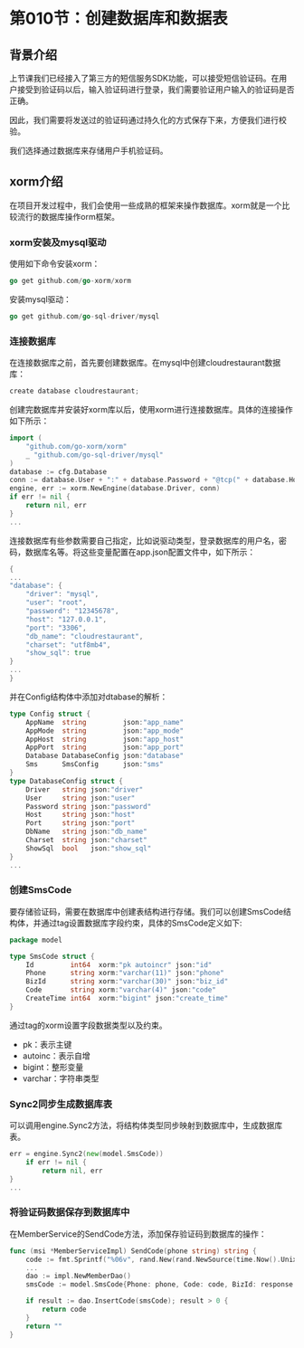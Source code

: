 # 第010节：创建数据库和数据表



## 背景介绍

上节课我们已经接入了第三方的短信服务SDK功能，可以接受短信验证码。在用户接受到验证码以后，输入验证码进行登录，我们需要验证用户输入的验证码是否正确。

因此，我们需要将发送过的验证码通过持久化的方式保存下来，方便我们进行校验。

我们选择通过数据库来存储用户手机验证码。

## xorm介绍

在项目开发过程中，我们会使用一些成熟的框架来操作数据库。xorm就是一个比较流行的数据库操作orm框架。

### xorm安装及mysql驱动

使用如下命令安装xorm：

```go
go get github.com/go-xorm/xorm
```

安装mysql驱动：

```go
go get github.com/go-sql-driver/mysql
```

### 连接数据库

在连接数据库之前，首先要创建数据库。在mysql中创建cloudrestaurant数据库：

```go
create database cloudrestaurant;
```

创建完数据库并安装好xorm库以后，使用xorm进行连接数据库。具体的连接操作如下所示：

```go
import (
    "github.com/go-xorm/xorm"
    _ "github.com/go-sql-driver/mysql"
)
database := cfg.Database
conn := database.User + ":" + database.Password + "@tcp(" + database.Host + ":" + database.Port + ")/" + database.DbName + "?charset=" + database.Charset
engine, err := xorm.NewEngine(database.Driver, conn)
if err != nil {
    return nil, err
}
...
```

连接数据库有些参数需要自己指定，比如说驱动类型，登录数据库的用户名，密码，数据库名等。将这些变量配置在app.json配置文件中，如下所示：

```go
{
...
"database": {
    "driver": "mysql",
    "user": "root",
    "password": "12345678",
    "host": "127.0.0.1",
    "port": "3306",
    "db_name": "cloudrestaurant",
    "charset": "utf8mb4",
    "show_sql": true
}
...
}
```

并在Config结构体中添加对dtabase的解析：

```go
type Config struct {
    AppName  string         json:"app_name"
    AppMode  string         json:"app_mode"
    AppHost  string         json:"app_host"
    AppPort  string         json:"app_port"
    Database DatabaseConfig json:"database"
    Sms      SmsConfig      json:"sms"
}
type DatabaseConfig struct {
    Driver   string json:"driver"
    User     string json:"user"
    Password string json:"password"
    Host     string json:"host"
    Port     string json:"port"
    DbName   string json:"db_name"
    Charset  string json:"charset"
    ShowSql  bool   json:"show_sql"
}
...
```

### 创建SmsCode

要存储验证码，需要在数据库中创建表结构进行存储。我们可以创建SmsCode结构体，并通过tag设置数据库字段约束，具体的SmsCode定义如下:

```go
package model

type SmsCode struct {
    Id         int64  xorm:"pk autoincr" json:"id"
    Phone      string xorm:"varchar(11)" json:"phone"
    BizId      string xorm:"varchar(30)" json:"biz_id"
    Code       string xorm:"varchar(4)" json:"code"
    CreateTime int64  xorm:"bigint" json:"create_time"
}
```

通过tag的xorm设置字段数据类型以及约束。

- pk：表示主键
- autoinc：表示自增
- bigint：整形变量
- varchar：字符串类型

### Sync2同步生成数据库表

可以调用engine.Sync2方法，将结构体类型同步映射到数据库中，生成数据库表。

```go
err = engine.Sync2(new(model.SmsCode))
    if err != nil {
        return nil, err
}
...
```

### 将验证码数据保存到数据库中

在MemberService的SendCode方法，添加保存验证码到数据库的操作：

```go
func (msi *MemberServiceImpl) SendCode(phone string) string {
    code := fmt.Sprintf("%06v", rand.New(rand.NewSource(time.Now().UnixNano())).Int31n(1000000))
    ...
    dao := impl.NewMemberDao()
    smsCode := model.SmsCode{Phone: phone, Code: code, BizId: response.BizId, CreateTime: time.Now().Unix()}

    if result := dao.InsertCode(smsCode); result > 0 {
        return code
    }
    return ""
}
```

